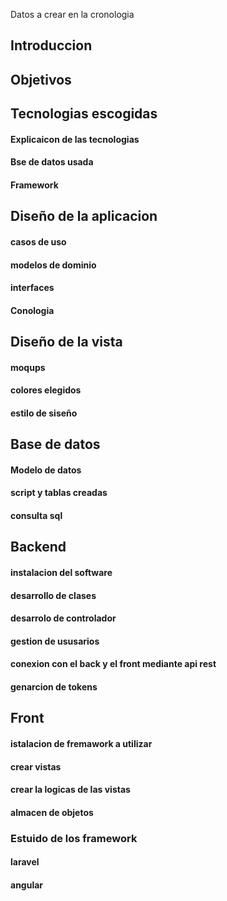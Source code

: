 Datos a crear en la cronologia 
## Introduccion
## Objetivos
## Tecnologias escogidas
#### Explicaicon de las tecnologias 
#### Bse de datos usada 
#### Framework
## Diseño de la aplicacion
#### casos de uso 
#### modelos de dominio
#### interfaces
####  Conologia
## Diseño de la vista
#### moqups
#### colores elegidos 
#### estilo de siseño
## Base de datos
#### Modelo de datos 
#### script y tablas creadas 
#### consulta sql
## Backend
#### instalacion del software
#### desarrollo de clases
#### desarrolo de controlador
#### gestion de ususarios
#### conexion con el back y el front mediante api rest
#### genarcion de tokens
## Front 
#### istalacion de fremawork  a utilizar 
#### crear vistas
#### crear la logicas de las vistas
#### almacen de objetos 
### Estuido de los framework 
#### laravel 
#### angular
